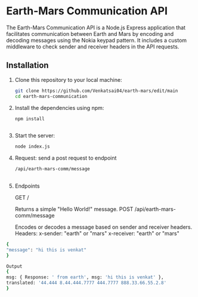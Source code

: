 # Earth-Mars Communication API

The Earth-Mars Communication API is a Node.js Express application that facilitates communication between Earth and Mars by encoding and decoding messages using the Nokia keypad pattern. It includes a custom middleware to check sender and receiver headers in the API requests.

## Installation

1. Clone this repository to your local machine:

   ```bash
   git clone https://github.com/Venkatsai04/earth-mars/edit/main
   cd earth-mars-communication

   
2. Install the dependencies using npm:

   ```bash
   npm install
  
3. Start the server:
 
   ```bash
   node index.js


4. Request:
   send a post request to endpoint
   ```bash
   /api/earth-mars-comm/message
  
6. Endpoints

   GET /

   Returns a simple "Hello World!" message.
   POST /api/earth-mars-comm/message

   Encodes or decodes a message based on sender and receiver headers.
  Headers:
  x-sender: "earth" or "mars"
  x-receiver: "earth" or "mars"

  ```bash
 {
  "message": "hi this is venkat"
 }

Output
 {
  msg: { Response: ' from earth', msg: 'hi this is venkat' },
  translated: '44.444 8.44.444.7777 444.7777 888.33.66.55.2.8'
 }


